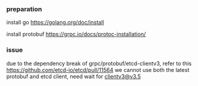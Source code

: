 ### preparation
install go https://golang.org/doc/install

install protobuf https://grpc.io/docs/protoc-installation/

### issue
due to the dependency break of grpc/protobuf/etcd-clientv3, refer to this https://github.com/etcd-io/etcd/pull/11564 we cannot use both the latest protobuf and etcd client, need wait for clientv3@v3.5
